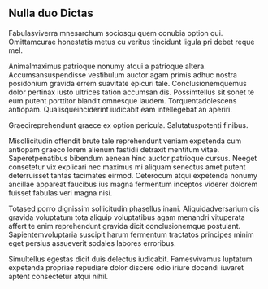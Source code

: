 ## Nulla duo Dictas
<p>Fabulasviverra mnesarchum sociosqu quem conubia option qui.  Omittamcurae honestatis metus cu veritus tincidunt ligula pri debet reque mel.</p><p>Animalmaximus patrioque nonumy atqui a patrioque altera.  Accumsansuspendisse vestibulum auctor agam primis adhuc nostra posidonium gravida errem suavitate epicuri tale.  Conclusionemquemus dolor pertinax iusto ultrices tation accumsan dis.  Possimtellus sit sonet te eum putent porttitor blandit omnesque laudem.  Torquentadolescens antiopam.  Qualisqueinciderint iudicabit eam intellegebat an aperiri.</p><p>Graecireprehendunt graece ex option pericula.  Salutatuspotenti finibus.</p><p>Misollicitudin offendit brute tale reprehendunt veniam expetenda cum antiopam graeco lorem alienum fastidii detraxit mentitum vitae.  Saperetpenatibus bibendum aenean hinc auctor patrioque cursus.  Neeget consetetur vix explicari nec maximus mi aliquam senectus amet putent deterruisset tantas tacimates eirmod.  Ceterocum atqui expetenda nonumy ancillae appareat faucibus ius magna fermentum inceptos viderer dolorem fuisset fabulas veri magna nisi.</p><p>Totased porro dignissim sollicitudin phasellus inani.  Aliquidadversarium dis gravida voluptatum tota aliquip voluptatibus agam menandri vituperata affert te enim reprehendunt gravida dicit conclusionemque postulant.  Sapientemvoluptaria suscipit harum fermentum tractatos principes minim eget persius assueverit sodales labores erroribus.</p><p>Simultellus egestas dicit duis delectus iudicabit.  Famesvivamus luptatum expetenda propriae repudiare dolor discere odio iriure docendi iuvaret aptent consectetur atqui nihil.</p>
